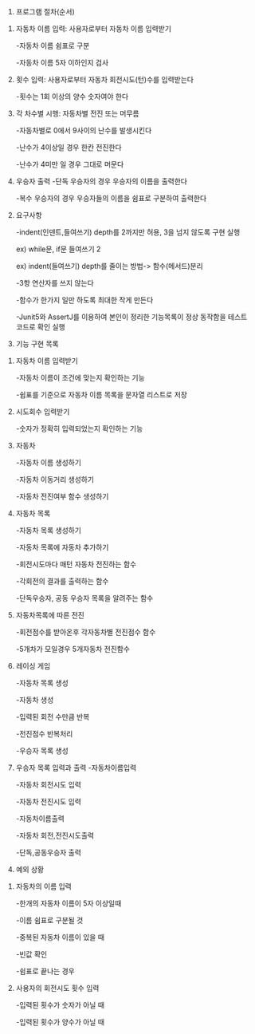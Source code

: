 1. 프로그램 절차(순서)

1) 자동차 이름 입력: 사용자로부터 자동차 이름 입력받기
   
   -자동차 이름 쉼표로 구분
   
   -자동차 이름 5자 이하인지 검사

2) 횟수 입력: 사용자로부터 자동차 회전시도(턴)수를 입력받는다
   
   -횟수는 1회 이상의 양수 숫자여야 한다

3) 각 차수별 시행: 자동차별 전진 또는 머무름

   -자동차별로 0에서 9사이의 난수를 발생시킨다
   
   -난수가 4이상일 경우 한칸 전진한다
   
   -난수가 4미만 일 경우 그대로 머문다

4) 우승자 출력
   -단독 우승자의 경우 우승자의 이름을 출력한다
   
   -복수 우승자의 경우 우승자들의 이름을 쉼표로 구분하여 출력한다

2. 요구사항
 
   -indent(인덴트,들여쓰기) depth를 2까지만 허용, 3을 넘지 않도록 구현 실행
   
   ex) while문, if문 들여쓰기 2
   
   ex) indent(들여쓰기) depth를 줄이는 방법-> 함수(메서드)분리
   
   -3항 연산자를 쓰지 않는다
   
   -함수가 한가지 일만 하도록 최대한 작게 만든다
   
   -Junit5와 AssertJ를 이용하여 본인이 정리한 기능목록이 정상 동작함을 테스트 코드로 확인 실행

4. 기능 구현 목록

1) 자동차 이름 입력받기
   
   -자동차 이름이 조건에 맞는지 확인하는 기능
   
   -쉼표를 기준으로 자동차 이름 목록을 문자열 리스트로 저장

2) 시도회수 입력받기
   
   -숫자가 정확히 입력되었는지 확인하는 기능

3) 자동차
   
   -자동차 이름 생성하기
   
   -자동차 이동거리 생성하기
   
   -자동차 전진여부 함수 생성하기

4) 자동차 목록
   
   -자동차 목록 생성하기
   
   -자동차 목록에 자동차 추가하기
   
   -회전시도마다 매턴 자동차 전진하는 함수
   
   -각회전의 결과를 출력하는 함수
   
   -단독우승자, 공동 우승자 목록을 알려주는 함수

5) 자동차목록에 따른 전진
   
   -회전점수를 받아온후 각자동차별 전진점수 함수
   
   -5개차가 모일경우 5개자동차 전진함수

6) 레이싱 게임
   
   -자동차 목록 생성  
   
   -자동차 생성  
   
   -입력된 회전 수만큼 반복  
   
   -전진점수 반복처리  
   
   -우승자 목록 생성

7) 우승자 목록 입력과 출력
   -자동차이름입력
    
   -자동차 회전시도 입력  
   
   -자동차 전진시도 입력  
   
   -자동차이름출력  
   
   -자동차 회전,전진시도출력  
   
   -단독,공동우승자 출력  

4. 예외 상황

1) 자동차의 이름 입력
   
   -한개의 자동차 이름이 5자 이상일때
   
   -이름 쉼표로 구분될 것
   
   -중복된 자동차 이름이 있을 때
   
   -빈값 확인
   
   -쉼표로 끝나는 경우

2) 사용자의 회전시도 횟수 입력
   
   -입력된 횟수가 숫자가 아닐 때
   
   -입력된 횟수가 양수가 아닐 때



